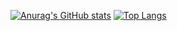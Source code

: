 [![Anurag's GitHub stats](https://github-readme-stats.vercel.app/api?username=NickB-30&show_icons=true&theme=prussian&count_private=true)](https://github.com/anuraghazra/github-readme-stats)
[![Top Langs](https://github-readme-stats.vercel.app/api/top-langs/?username=avery&layout=compact)](https://github.com/anuraghazra/github-readme-stats)
